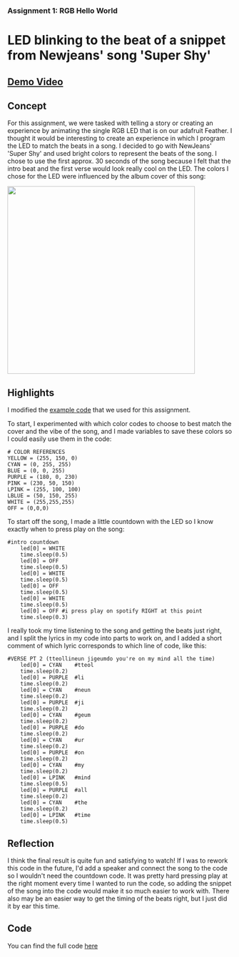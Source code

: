 ### Assignment 1: RGB Hello World
# LED blinking to the beat of a snippet from Newjeans' song 'Super Shy'

## [Demo Video](https://youtube.com/shorts/iHTNNCPa9mk?feature=share)

## Concept
For this assignment, we were tasked with telling a story or creating an experience by animating the single RGB LED that is on our adafruit Feather. I thought it would be interesting to create an experience in which I program the LED to match the beats in a song. I decided to go with NewJeans' 'Super Shy' and used bright colors to represent the beats of the song. I chose to use the first approx. 30 seconds of the song because I felt that the intro beat and the first verse would look really cool on the LED. The colors I chose for the LED were influenced by the album cover of this song:

<img src= "https://i.scdn.co/image/ab67616d0000b2730744690248ef3ba7b776ea7b" width = "420">


## Highlights
I modified the [example code](https://learn.adafruit.com/adafruit-feather-m4-express-atsamd51/circuitpython-internal-rgb-led)
 that we used for this assignment.
 
To start, I experimented with which color codes to choose to best match the cover and the vibe of the song, and I made variables to save these colors so I could easily use them in the code:
```
# COLOR REFERENCES
YELLOW = (255, 150, 0)
CYAN = (0, 255, 255)
BLUE = (0, 0, 255)
PURPLE = (180, 0, 230)
PINK = (230, 50, 150)
LPINK = (255, 100, 100)
LBLUE = (50, 150, 255)
WHITE = (255,255,255)
OFF = (0,0,0)
```

To start off the song, I made a little countdown with the LED so I know exactly when to press play on the song:
```
#intro countdown
    led[0] = WHITE
    time.sleep(0.5)
    led[0] = OFF
    time.sleep(0.5)
    led[0] = WHITE
    time.sleep(0.5)
    led[0] = OFF
    time.sleep(0.5)
    led[0] = WHITE
    time.sleep(0.5)
    led[0] = OFF #i press play on spotify RIGHT at this point
    time.sleep(0.3)
```
I really took my time listening to the song and getting the beats just right, and I split the lyrics in my code into parts to work on, and I added a short comment of which lyric corresponds to which line of code, like this:

```
#VERSE PT 2 (tteollineun jigeumdo you're on my mind all the time)
    led[0] = CYAN    #tteol
    time.sleep(0.2)
    led[0] = PURPLE  #li
    time.sleep(0.2)
    led[0] = CYAN    #neun
    time.sleep(0.2)
    led[0] = PURPLE  #ji
    time.sleep(0.2)
    led[0] = CYAN    #geum
    time.sleep(0.2)
    led[0] = PURPLE  #do
    time.sleep(0.2)
    led[0] = CYAN    #ur
    time.sleep(0.2)
    led[0] = PURPLE  #on
    time.sleep(0.2)
    led[0] = CYAN    #my
    time.sleep(0.2)
    led[0] = LPINK   #mind
    time.sleep(0.5)
    led[0] = PURPLE  #all
    time.sleep(0.2)
    led[0] = CYAN    #the
    time.sleep(0.2)
    led[0] = LPINK   #time
    time.sleep(0.5)
```

## Reflection
I think the final result is quite fun and satisfying to watch! If I was to rework this code in the future, I'd add a speaker and connect the song to the code so I wouldn't need the countdown code. It was pretty hard pressing play at the right moment every time I wanted to run the code, so adding the snippet of the song into the code would make it so much easier to work with. There also may be an easier way to get the timing of the beats right, but I just did it by ear this time.


## Code
You can find the full code [here](https://github.com/oomie/desertmediaart/edit/main/exercise1/code.py)

